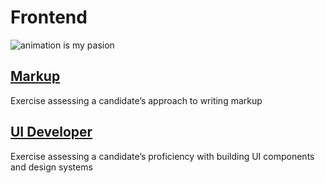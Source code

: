# Frontend

![animation is my pasion](https://media0.giphy.com/media/tJdLUvUdsmhby/giphy.gif)

## [Markup](./markup)
Exercise assessing a candidate’s approach to writing markup

## [UI Developer](./ui-developer)
Exercise assessing a candidate’s proficiency with building UI components and design systems


